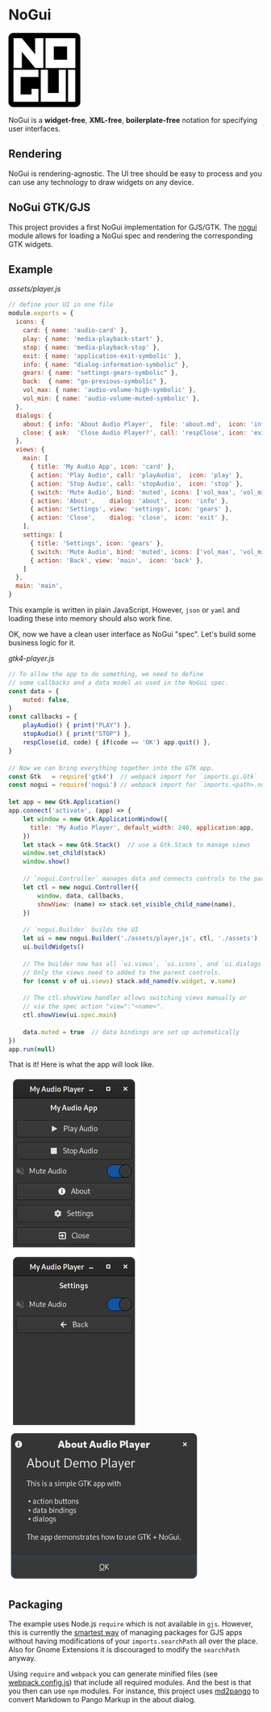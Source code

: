 # NoGui

![NoGui](nogui.svg)

NoGui is a **widget-free**, **XML-free**, **boilerplate-free**
notation for specifying user interfaces.

## Rendering
NoGui is rendering-agnostic. The UI tree should be easy to process
and you can use any technology to draw widgets on any device.

## NoGui GTK/GJS
This project provides a first NoGui implementation for GJS/GTK.
The [nogui](src/nogui.js) module allows for loading a NoGui spec
and rendering the corresponding GTK widgets.

## Example

*assets/player.js*
```js
// define your UI in one file
module.exports = {
  icons: {
    card: { name: 'audio-card' },
    play: { name: 'media-playback-start' },
    stop: { name: 'media-playback-stop' },
    exit: { name: 'application-exit-symbolic' },
    info: { name: "dialog-information-symbolic" },
    gears: { name: "settings-gears-symbolic" },
    back:  { name: "go-previous-symbolic" },
    vol_max: { name: 'audio-volume-high-symbolic' },
    vol_min: { name: 'audio-volume-muted-symbolic' },    
  },
  dialogs: {
    about: { info: 'About Audio Player',  file: 'about.md',  icon: 'info' },
    close: { ask:  'Close Audio Player?', call: 'respClose', icon: 'exit' },
  },
  views: {
    main: [
      { title: 'My Audio App', icon: 'card' },
      { action: 'Play Audio', call: 'playAudio',  icon: 'play' },
      { action: 'Stop Audio', call: 'stopAudio',  icon: 'stop' },
      { switch: 'Mute Audio', bind: 'muted', icons: ['vol_max', 'vol_min'] },
      { action: 'About',    dialog: 'about',  icon: 'info' },
      { action: 'Settings', view: 'settings', icon: 'gears' },
      { action: 'Close',    dialog: 'close',  icon: 'exit' },
    ],
    settings: [
      { title: 'Settings', icon: 'gears' },
      { switch: 'Mute Audio', bind: 'muted', icons: ['vol_max', 'vol_min'] },
      { action: 'Back', view: 'main',  icon: 'back' },
    ]
  },
  main: 'main',
}
```
This example is written in plain JavaScript. However, `json` or `yaml`
and loading these into memory should also work fine.

OK, now we have a clean user interface as NoGui "spec".
Let's build some business logic for it.

*gtk4-player.js*
```js
// To allow the app to do something, we need to define
// some callbacks and a data model as used in the NoGui spec.
const data = {
    muted: false,
}
const callbacks = {
    playAudio() { print("PLAY") },
    stopAudio() { print("STOP") },
    respClose(id, code) { if(code == 'OK') app.quit() },
}

// Now we can bring everything together into the GTK app.
const Gtk   = require('gtk4')  // webpack import for `imports.gi.Gtk`
const nogui = require('nogui') // webpack import for `imports.<path>.nogui`

let app = new Gtk.Application()
app.connect('activate', (app) => {
    let window = new Gtk.ApplicationWindow({      
      title: 'My Audio Player', default_width: 240, application:app,
    })
    let stack = new Gtk.Stack()  // use a Gtk.Stack to manage views
    window.set_child(stack)
    window.show()

    // `nogui.Controller` manages data and connects controls to the parents
    let ctl = new nogui.Controller({
        window, data, callbacks,
        showView: (name) => stack.set_visible_child_name(name),
    })

    // `nogui.Builder` builds the UI
    let ui = new nogui.Builder('./assets/player,js', ctl, './assets')
    ui.buildWidgets()

    // The builder now has all `ui.views`, `ui.icons`, and `ui.dialogs`.
    // Only the views need to added to the parent controls.
    for (const v of ui.views) stack.add_named(v.widget, v.name)

    // The ctl.showView handler allows switching views manually or
    // via the spec action "view":"<name>".
    ctl.showView(ui.spec.main)
    
    data.muted = true  // data bindings are set up automatically
})
app.run(null)
```

That is it! Here is what the app will look like.

![Player Main](img/demo-main.png) ![Player Settings](img/demo-settings.png) ![Player Dialog](img/demo-dialog.png)

## Packaging

The example uses Node.js `require` which is not available in `gjs`.
However, this is currently the [smartest way](https://stackoverflow.com/questions/38537256/how-can-i-include-files-with-gjs-gnome-javascript) of managing packages
for GJS apps without having modifications of your `imports.searchPath`
all over the place. Also for Gnome Extensions it is discouraged to modify
the `searchPath` anyway.

Using `require` and `webpack` you can generate minified files (see [webpack.config.js](webpack.config.js))
that include all required modules. And the best is that you then can use `npm` modules.
For instance, this project uses [md2pango](https://github.com/ubunatic/md2pango) to convert
Markdown to Pango Markup in the about dialog.
